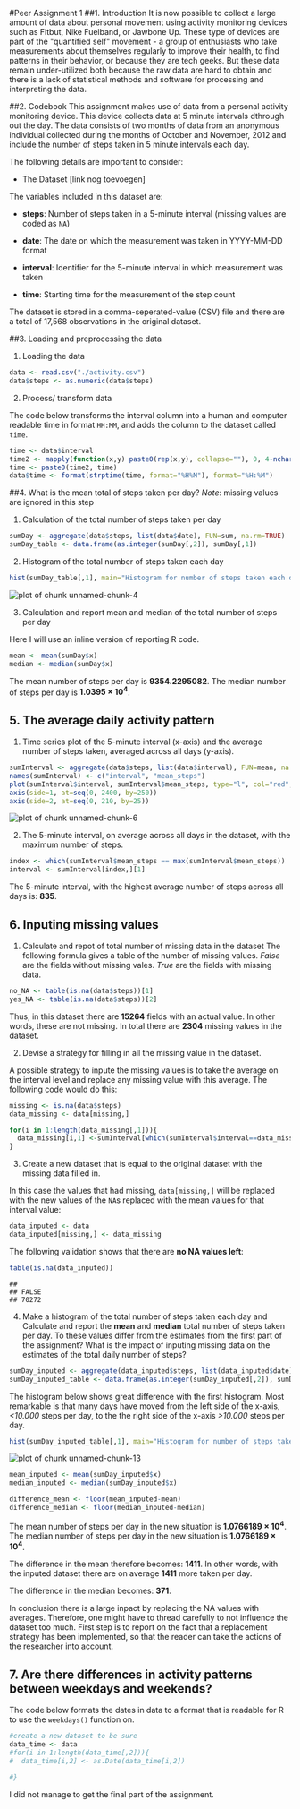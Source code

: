#Peer Assignment 1
##1. Introduction
It is now possible to collect a large amount of data about personal movement using activity monitoring devices such as Fitbut, Nike Fuelband, or Jawbone Up. These type of devices are part of the "quantified self" movement - a group of enthusiasts who take measurements about themselves regularly to improve their health, to find patterns in their behavior, or because they are tech geeks. But these data remain under-utilized both because the raw data are hard to obtain and there is a lack of statistical methods and software for processing and interpreting the data.

##2. Codebook
This assignment makes use of data from a personal activity monitoring device. This device collects data at 5 minute intervals dthrough out the day. The data consists of two months of data from an anonymous individual collected during the months of October and November, 2012 and include the number of steps taken in 5 minute intervals each day. 

The following details are important to consider:

- The Dataset [link nog toevoegen]

The variables included in this dataset are:

- **steps**: Number of steps taken in a 5-minute interval (missing values are coded as `NA`)

- **date**: The date on which the measurement was taken in YYYY-MM-DD format

- **interval**: Identifier for the 5-minute interval in which measurement was taken

- **time**: Starting time for the measurement of the step count

The dataset is stored in a comma-seperated-value (CSV) file and there are a total of 17,568 observations in the original dataset.

##3. Loading and preprocessing the data
1. Loading the data

```r
data <- read.csv("./activity.csv")
data$steps <- as.numeric(data$steps)
```

2. Process/ transform data

The code below transforms the interval column into a human and computer readable time in format `HH:MM`, and adds the column to the dataset called `time`.

```r
time <- data$interval
time2 <- mapply(function(x,y) paste0(rep(x,y), collapse=""), 0, 4-nchar(time))
time <- paste0(time2, time)
data$time <- format(strptime(time, format="%H%M"), format="%H:%M")
```

##4. What is the mean total of steps taken per day?
*Note*: missing values are ignored in this step

1. Calculation of the total number of steps taken per day

```r
sumDay <- aggregate(data$steps, list(data$date), FUN=sum, na.rm=TRUE)
sumDay_table <- data.frame(as.integer(sumDay[,2]), sumDay[,1])
```

2. Histogram of the total number of steps taken each day

```r
hist(sumDay_table[,1], main="Histogram for number of steps taken each day", xlab="Total number of Steps", ylab="Total number of Days",col="blue", breaks=30)
```

![plot of chunk unnamed-chunk-4](figure/unnamed-chunk-4-1.png) 

3. Calculation and report mean and median of the total number of steps per day

Here I will use an inline version of reporting R code.

```r
mean <- mean(sumDay$x)
median <- median(sumDay$x)
```

The mean number of steps per day is **9354.2295082**. The median number of steps per day is **1.0395 &times; 10<sup>4</sup>**.

## 5. The average daily activity pattern
1. Time series plot of the 5-minute interval (x-axis) and the average number of steps taken, averaged across all days (y-axis).

```r
sumInterval <- aggregate(data$steps, list(data$interval), FUN=mean, na.rm=TRUE)
names(sumInterval) <- c("interval", "mean_steps")
plot(sumInterval$interval, sumInterval$mean_steps, type="l", col="red", xlab="Interval", ylab="Average Steps")
axis(side=1, at=seq(0, 2400, by=250))
axis(side=2, at=seq(0, 210, by=25))
```

![plot of chunk unnamed-chunk-6](figure/unnamed-chunk-6-1.png) 


2. The 5-minute interval, on average across all days in the dataset, with the maximum number of steps. 

```r
index <- which(sumInterval$mean_steps == max(sumInterval$mean_steps))
interval <- sumInterval[index,][1]
```

The 5-minute interval, with the highest average number of steps across all days is: **835**.

## 6. Inputing missing values
1. Calculate and repot of total number of missing data in the dataset
The following formula gives a table of the number of missing values. *False* are the fields without missing vales. *True* are the fields with missing data. 


```r
no_NA <- table(is.na(data$steps))[1]
yes_NA <- table(is.na(data$steps))[2]
```

Thus, in this dataset there are **15264** fields with an actual value. In other words, these are not missing. In total there are **2304** missing values in the dataset. 

2. Devise a strategy for filling in all the missing value in the dataset.

A possible strategy to inpute the missing values is to take the average on the interval level and replace any missing value with this average. The following code would do this: 


```r
missing <- is.na(data$steps)
data_missing <- data[missing,]

for(i in 1:length(data_missing[,1])){
  data_missing[i,1] <-sumInterval[which(sumInterval$interval==data_missing[i,3]),2]
}
```

3. Create a new dataset that is equal to the original dataset with the missing data filled in. 

In this case the values that had missing, `data[missing,]` will be replaced with the new values of the `NA`s replaced with the mean values for that interval value:

```r
data_inputed <- data
data_inputed[missing,] <- data_missing
```

The following validation shows that there are **no NA values left**:

```r
table(is.na(data_inputed))
```

```
## 
## FALSE 
## 70272
```

4. Make a histogram of the total number of steps taken each day and Calculate and report the **mean** and **median** total number of steps taken per day. To these values differ from the estimates from the first part of the assignment? What is the impact of inputing missing data on the estimates of the total daily number of steps?

```r
sumDay_inputed <- aggregate(data_inputed$steps, list(data_inputed$date), FUN=sum, na.rm=TRUE)
sumDay_inputed_table <- data.frame(as.integer(sumDay_inputed[,2]), sumDay_inputed[,1])
```

The histogram below shows great difference with the first histogram. Most remarkable is that many days have moved from the left side of the x-axis, *<10.000* steps per day, to the the right side of the x-axis *>10.000* steps per day. 


```r
hist(sumDay_inputed_table[,1], main="Histogram for number of steps taken each day (inputed data)", xlab="Total number of Steps", ylab="Total number of Days",col="blue", breaks=30)
```

![plot of chunk unnamed-chunk-13](figure/unnamed-chunk-13-1.png) 


```r
mean_inputed <- mean(sumDay_inputed$x)
median_inputed <- median(sumDay_inputed$x)

difference_mean <- floor(mean_inputed-mean)
difference_median <- floor(median_inputed-median)
```

The mean number of steps per day in the new situation is **1.0766189 &times; 10<sup>4</sup>**. The median number of steps per day in the new situation is **1.0766189 &times; 10<sup>4</sup>**.

The difference in the mean therefore becomes: **1411**. In other words, with the inputed dataset there are on average **1411** more taken per day. 

The difference in the median becomes: **371**. 

In conclusion there is a large inpact by replacing the NA values with averages. Therefore, one might have to thread carefully to not influence the dataset too much. First step is to report on the fact that a replacement strategy has been implemented, so that the reader can take the actions of the researcher into account. 

## 7. Are there differences in activity patterns between weekdays and weekends?

The code below formats the dates in data to a format that is readable for R to use the `weekdays()` function on. 


```r
#create a new dataset to be sure
data_time <- data
#for(i in 1:length(data_time[,2])){
#  data_time[i,2] <- as.Date(data_time[i,2])
  
#}
```

I did not manage to get the final part of the assignment. 
